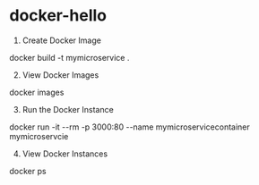 # docker-hello

1. Create Docker Image

docker build -t mymicroservice .

2. View Docker Images

docker images

3. Run the Docker Instance

docker run -it --rm -p 3000:80 --name mymicroservicecontainer mymicroservcie

4. View Docker Instances

docker ps
